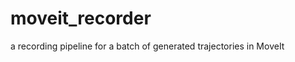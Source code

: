 moveit_recorder
===============

a recording pipeline for a batch of generated trajectories in MoveIt
